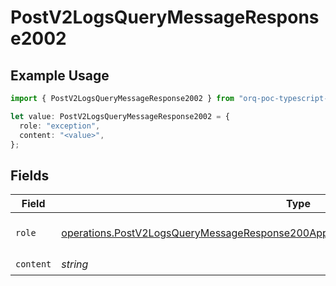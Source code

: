 # PostV2LogsQueryMessageResponse2002

## Example Usage

```typescript
import { PostV2LogsQueryMessageResponse2002 } from "orq-poc-typescript-multi-env-version/models/operations";

let value: PostV2LogsQueryMessageResponse2002 = {
  role: "exception",
  content: "<value>",
};
```

## Fields

| Field                                                                                                                                                                                          | Type                                                                                                                                                                                           | Required                                                                                                                                                                                       | Description                                                                                                                                                                                    |
| ---------------------------------------------------------------------------------------------------------------------------------------------------------------------------------------------- | ---------------------------------------------------------------------------------------------------------------------------------------------------------------------------------------------- | ---------------------------------------------------------------------------------------------------------------------------------------------------------------------------------------------- | ---------------------------------------------------------------------------------------------------------------------------------------------------------------------------------------------- |
| `role`                                                                                                                                                                                         | [operations.PostV2LogsQueryMessageResponse200ApplicationJSONResponseBodyItems4DataRole](../../models/operations/postv2logsquerymessageresponse200applicationjsonresponsebodyitems4datarole.md) | :heavy_check_mark:                                                                                                                                                                             | The role of the prompt message                                                                                                                                                                 |
| `content`                                                                                                                                                                                      | *string*                                                                                                                                                                                       | :heavy_check_mark:                                                                                                                                                                             | N/A                                                                                                                                                                                            |